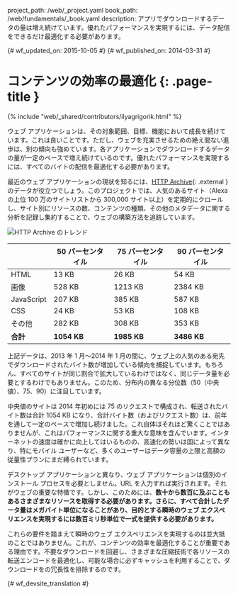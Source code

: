 project_path: /web/_project.yaml
book_path: /web/fundamentals/_book.yaml
description: アプリでダウンロードするデータの量は増え続けています。優れたパフォーマンスを実現するには、データ配信をできるだけ最適化する必要があります。


{# wf_updated_on: 2015-10-05 #}
{# wf_published_on: 2014-03-31 #}

#  コンテンツの効率の最適化 {: .page-title }

{% include "web/_shared/contributors/ilyagrigorik.html" %}

ウェブ アプリケーションは、その対象範囲、目標、機能において成長を続けています。これは良いことです。ただし、ウェブを充実させるための絶え間ない進歩は、別の傾向も強めています。各アプリケーションでダウンロードするデータの量が一定のペースで増え続けているのです。優れたパフォーマンスを実現するには、すべてのバイトの配信を最適化する必要があります。

最近のウェブ アプリケーションの現状を知るには、[HTTP Archive](http://httparchive.org/){: .external } のデータが役立つでしょう。このプロジェクトでは、人気のあるサイト（Alexa の上位 100 万のサイトリストから 300,000 サイト以上）を定期的にクロールし、サイト別にリソースの数、コンテンツの種類、その他のメタデータに関する分析を記録し集約することで、ウェブの構築方法を追跡しています。

<img src="images/http-archive-trends.png"  alt="HTTP Archive のトレンド">

<table class="">
<colgroup><col span="1"><col span="1"><col span="1"><col span="1"></colgroup>
<thead>
  <tr>
    <th></th>
    <th>50 パーセンタイル</th>
    <th>75 パーセンタイル</th>
    <th>90 パーセンタイル</th>
  </tr>
</thead>
<tr>
  <td data-th="type">HTML</td>
  <td data-th="50%">13 KB</td>
  <td data-th="75%">26 KB</td>
  <td data-th="90%">54 KB</td>
</tr>
<tr>
  <td data-th="type">画像</td>
  <td data-th="50%">528 KB</td>
  <td data-th="75%">1213 KB</td>
  <td data-th="90%">2384 KB</td>
</tr>
<tr>
  <td data-th="type">JavaScript</td>
  <td data-th="50%">207 KB</td>
  <td data-th="75%">385 KB</td>
  <td data-th="90%">587 KB</td>
</tr>
<tr>
  <td data-th="type">CSS</td>
  <td data-th="50%">24 KB</td>
  <td data-th="75%">53 KB</td>
  <td data-th="90%">108 KB</td>
</tr>
<tr>
  <td data-th="type">その他</td>
  <td data-th="50%">282 KB</td>
  <td data-th="75%">308 KB</td>
  <td data-th="90%">353 KB</td>
</tr>
<tr>
  <td data-th="type"><strong>合計</strong></td>
  <td data-th="50%"><strong>1054 KB</strong></td>
  <td data-th="75%"><strong>1985 KB</strong></td>
  <td data-th="90%"><strong>3486 KB</strong></td>
</tr>
</table>

上記データは、2013 年 1 月～2014 年 1 月の間に、ウェブ上の人気のある宛先でダウンロードされたバイト数が増加している傾向を捕捉しています。もちろん、すべてのサイトが同じ割合で拡大しているわけではなく、同じデータ量を必要とするわけでもありません。このため、分布内の異なる分位数（50（中央値）、75、90）に注目しています。

中央値のサイトは 2014 年初めには 75 のリクエストで構成され、転送されたバイト数は合計 1054 KB になり、合計バイト数（およびリクエスト数）は、前年を通して一定のペースで増加し続けました。これ自体はそれほど驚くことではありませんが、これはパフォーマンスに関する重大な意味を含んでいます。インターネットの速度は確かに向上してはいるものの、高速化の勢いは国によって異なり、特にモバイル ユーザーなど、多くのユーザーはデータ容量の上限と高額の従量性プランにまだ縛られています。

デスクトップ アプリケーションと異なり、ウェブ アプリケーションは個別のインストール プロセスを必要としません。URL を入力すれば実行されます。それがウェブの重要な特徴です。しかし、このためには、**数十から数百に及ぶこともあるさまざまなリソースを取得する必要があります。さらに、すべて合計したデータ量はメガバイト単位になることがあり、目的とする瞬時のウェブ エクスペリエンスを実現するには数百ミリ秒単位で一式を提供する必要があります。**

これらの要件を踏まえて瞬時のウェブ エクスペリエンスを実現するのは並大抵のことではありません。これが、コンテンツの効率を最適化することが重要である理由です。不要なダウンロードを回避し、さまざまな圧縮技術で各リソースの転送エンコードを最適化し、可能な場合に必ずキャッシュを利用することで、ダウンロードをの冗長性を排除するのです。


{# wf_devsite_translation #}
